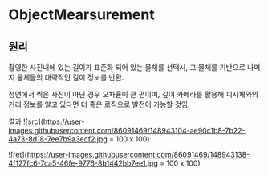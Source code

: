 # ObjectMearsurement
## 원리
촬영한 사진내에 있는 길이가 표준화 되어 있는 물체를 선택시, 그 물체를 기반으로 나머지 물체들의 대략적인 길이 정보를 반환.  
  
정면에서 찍은 사진이 아닌 경우 오차율이 큰 편이며, 깊이 카메라를 활용해 피사체와의 거리 정보를 알고 있다면 더 좋은 로직으로 발전이 가능할 것임. 

결과
![src](https://user-images.githubusercontent.com/86091469/148943104-ae90c1b8-7b22-4a73-8d18-7ee7b9a3ecf2.jpg = 100 x 100)

![ret](https://user-images.githubusercontent.com/86091469/148943138-4f127fc6-7ca5-46fe-9776-8b1442bb7ee1.jpg = 100 x 100)
